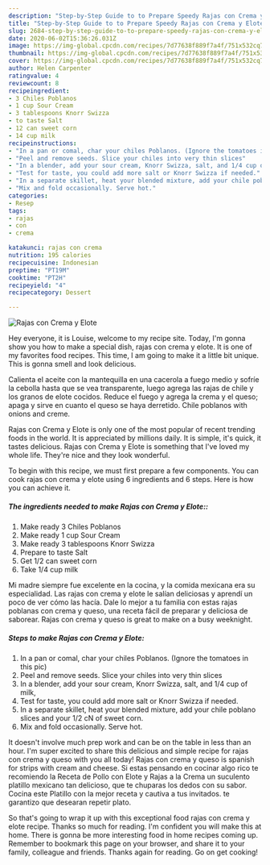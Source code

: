 ```yaml
---
description: "Step-by-Step Guide to to Prepare Speedy Rajas con Crema y Elote"
title: "Step-by-Step Guide to to Prepare Speedy Rajas con Crema y Elote"
slug: 2684-step-by-step-guide-to-to-prepare-speedy-rajas-con-crema-y-elote
date: 2020-06-02T15:36:26.031Z
image: https://img-global.cpcdn.com/recipes/7d77638f889f7a4f/751x532cq70/rajas-con-crema-y-elote-recipe-main-photo.jpg
thumbnail: https://img-global.cpcdn.com/recipes/7d77638f889f7a4f/751x532cq70/rajas-con-crema-y-elote-recipe-main-photo.jpg
cover: https://img-global.cpcdn.com/recipes/7d77638f889f7a4f/751x532cq70/rajas-con-crema-y-elote-recipe-main-photo.jpg
author: Helen Carpenter
ratingvalue: 4
reviewcount: 8
recipeingredient:
- 3 Chiles Poblanos
- 1 cup Sour Cream
- 3 tablespoons Knorr Swizza
- to taste Salt
- 12 can sweet corn
- 14 cup milk
recipeinstructions:
- "In a pan or comal, char your chiles Poblanos. (Ignore the tomatoes in this pic)"
- "Peel and remove seeds. Slice your chiles into very thin slices"
- "In a blender, add your sour cream, Knorr Swizza, salt, and 1/4 cup of milk,"
- "Test for taste, you could add more salt or Knorr Swizza if needed."
- "In a separate skillet, heat your blended mixture, add your chile poblano slices and your 1/2 cN of sweet corn."
- "Mix and fold occasionally. Serve hot."
categories:
- Resep
tags:
- rajas
- con
- crema

katakunci: rajas con crema
nutrition: 195 calories
recipecuisine: Indonesian
preptime: "PT19M"
cooktime: "PT2H"
recipeyield: "4"
recipecategory: Dessert

---
```



![Rajas con Crema y Elote](https://img-global.cpcdn.com/recipes/7d77638f889f7a4f/751x532cq70/rajas-con-crema-y-elote-recipe-main-photo.jpg)

Hey everyone, it is Louise, welcome to my recipe site. Today, I'm gonna show you how to make a special dish, rajas con crema y elote. It is one of my favorites food recipes. This time, I am going to make it a little bit unique. This is gonna smell and look delicious.

Calienta el aceite con la mantequilla en una cacerola a fuego medio y sofríe la cebolla hasta que se vea transparente, luego agrega las rajas de chile y los granos de elote cocidos. Reduce el fuego y agrega la crema y el queso; apaga y sirve en cuanto el queso se haya derretido. Chile poblanos with onions and creme.

Rajas con Crema y Elote is only one of the most popular of recent trending foods in the world. It is appreciated by millions daily. It is simple, it's quick, it tastes delicious. Rajas con Crema y Elote is something that I've loved my whole life. They're nice and they look wonderful.


To begin with this recipe, we must first prepare a few components. You can cook rajas con crema y elote using 6 ingredients and 6 steps. Here is how you can achieve it.

##### The ingredients needed to make Rajas con Crema y Elote::

1. Make ready 3 Chiles Poblanos
1. Make ready 1 cup Sour Cream
1. Make ready 3 tablespoons Knorr Swizza
1. Prepare to taste Salt
1. Get 1/2 can sweet corn
1. Take 1/4 cup milk


Mi madre siempre fue excelente en la cocina, y la comida mexicana era su especialidad. Las rajas con crema y elote le salían deliciosas y aprendí un poco de ver cómo las hacía. Dale lo mejor a tu familia con estas rajas poblanas con crema y queso, una receta fácil de preparar y deliciosa de saborear. Rajas con crema y queso is great to make on a busy weeknight. 

##### Steps to make Rajas con Crema y Elote:

1. In a pan or comal, char your chiles Poblanos. (Ignore the tomatoes in this pic)
1. Peel and remove seeds. Slice your chiles into very thin slices
1. In a blender, add your sour cream, Knorr Swizza, salt, and 1/4 cup of milk,
1. Test for taste, you could add more salt or Knorr Swizza if needed.
1. In a separate skillet, heat your blended mixture, add your chile poblano slices and your 1/2 cN of sweet corn.
1. Mix and fold occasionally. Serve hot.


It doesn&#39;t involve much prep work and can be on the table in less than an hour. I&#39;m super excited to share this delicious and simple recipe for rajas con crema y queso with you all today! Rajas con crema y queso is spanish for strips with cream and cheese. Si estas pensando en cocinar algo rico te recomiendo la Receta de Pollo con Elote y Rajas a la Crema un suculento platillo mexicano tan delicioso, que te chuparas los dedos con su sabor. Cocina este Platillo con la mejor receta y cautiva a tus invitados. te garantizo que desearan repetir plato. 

So that's going to wrap it up with this exceptional food rajas con crema y elote recipe. Thanks so much for reading. I'm confident you will make this at home. There is gonna be more interesting food in home recipes coming up. Remember to bookmark this page on your browser, and share it to your family, colleague and friends. Thanks again for reading. Go on get cooking!
